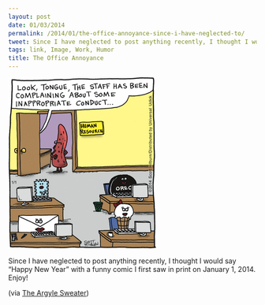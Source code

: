 ```yaml
---
layout: post
date: 01/03/2014
permalink: /2014/01/the-office-annoyance-since-i-have-neglected-to/
tweet: Since I have neglected to post anything recently, I thought I would say Happy New Year with a funny comic.
tags: link, Image, Work, Humor
title: The Office Annoyance
---
```


<img src="/public/assets/2014-01-the-office-annoyance.gif"/><br />

<p>Since I have neglected to post anything recently, I thought I would say &#8220;Happy New Year&#8221; with a funny comic I first saw in print on January 1, 2014. Enjoy!</p>

<p>(via <a href="http://www.theargylesweater.com/">The Argyle Sweater</a>)</p>